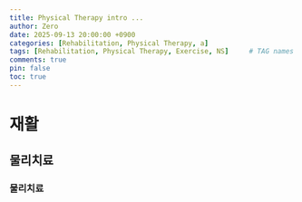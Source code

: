 ```yaml
---
title: Physical Therapy intro ...
author: Zero
date: 2025-09-13 20:00:00 +0900
categories: [Rehabilitation, Physical Therapy, a]
tags: [Rehabilitation, Physical Therapy, Exercise, NS]     # TAG names should always be lowercase, 띄어쓰기도 금지
comments: true
pin: false
toc: true
---
```


# 재활
## 물리치료
### 물리치료
